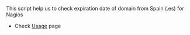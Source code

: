 This script help us to check expiration date of domain from Spain (.es) for Nagios

  * Check [Usage](Usage.md) page